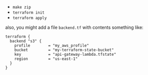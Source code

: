  - `make zip`
 - `terraform init`
 - `terraform apply`

also, you might add a file `backend.tf` with contents something like:

```
terraform {
  backend "s3" {
    profile        = "my_aws_profile"
    bucket         = "my-terraform-state-bucket"
    key            = "api-gateway-lambda.tfstate"
    region         = "us-east-1"
  }
}
```

